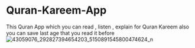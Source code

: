 # Quran-Kareem-App
This Quran App which you can read , listen , explain for Quran Kareem also you can save last age that you read it before
![43059076_292827394654203_5150891545800474624_n](https://user-images.githubusercontent.com/26209053/47221721-72997100-d3b5-11e8-9bf0-860f68d9d1d9.png)

